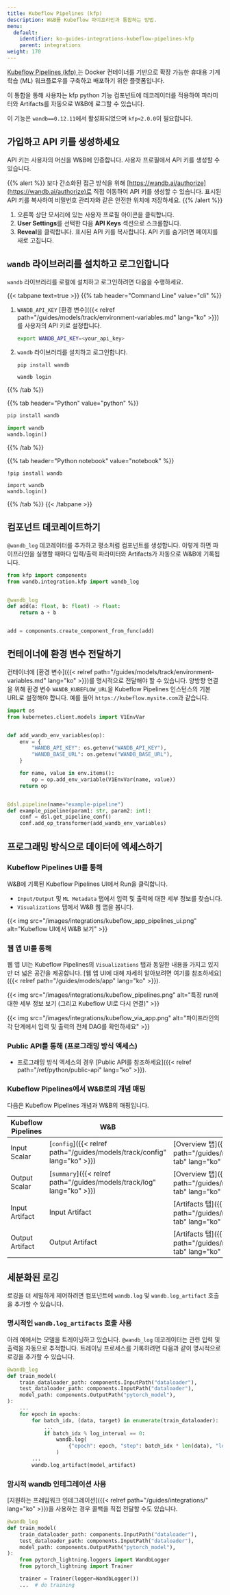 ```yaml
---
title: Kubeflow Pipelines (kfp)
description: W&B를 Kubeflow 파이프라인과 통합하는 방법.
menu:
  default:
    identifier: ko-guides-integrations-kubeflow-pipelines-kfp
    parent: integrations
weight: 170
---
```


[Kubeflow Pipelines (kfp) ](https://www.kubeflow.org/docs/components/pipelines/overview/)는 Docker 컨테이너를 기반으로 확장 가능한 휴대용 기계학습 (ML) 워크플로우를 구축하고 배포하기 위한 플랫폼입니다.

이 통합을 통해 사용자는 kfp python 기능 컴포넌트에 데코레이터를 적용하여 파라미터와 Artifacts를 자동으로 W&B에 로그할 수 있습니다.

이 기능은 `wandb==0.12.11`에서 활성화되었으며 `kfp<2.0.0`이 필요합니다.

## 가입하고 API 키를 생성하세요

API 키는 사용자의 머신을 W&B에 인증합니다. 사용자 프로필에서 API 키를 생성할 수 있습니다.

{{% alert %}}
보다 간소화된 접근 방식을 위해 [https://wandb.ai/authorize](https://wandb.ai/authorize)로 직접 이동하여 API 키를 생성할 수 있습니다. 표시된 API 키를 복사하여 비밀번호 관리자와 같은 안전한 위치에 저장하세요.
{{% /alert %}}

1. 오른쪽 상단 모서리에 있는 사용자 프로필 아이콘을 클릭합니다.
2. **User Settings**를 선택한 다음 **API Keys** 섹션으로 스크롤합니다.
3. **Reveal**을 클릭합니다. 표시된 API 키를 복사합니다. API 키를 숨기려면 페이지를 새로 고칩니다.

## `wandb` 라이브러리를 설치하고 로그인합니다

`wandb` 라이브러리를 로컬에 설치하고 로그인하려면 다음을 수행하세요.

{{< tabpane text=true >}}
{{% tab header="Command Line" value="cli" %}}

1. `WANDB_API_KEY` [환경 변수]({{< relref path="/guides/models/track/environment-variables.md" lang="ko" >}})를 사용자의 API 키로 설정합니다.

    ```bash
    export WANDB_API_KEY=<your_api_key>
    ```

2. `wandb` 라이브러리를 설치하고 로그인합니다.

    ```shell
    pip install wandb

    wandb login
    ```

{{% /tab %}}

{{% tab header="Python" value="python" %}}

```bash
pip install wandb
```
```python
import wandb
wandb.login()
```

{{% /tab %}}

{{% tab header="Python notebook" value="notebook" %}}

```notebook
!pip install wandb

import wandb
wandb.login()
```

{{% /tab %}}
{{< /tabpane >}}

## 컴포넌트 데코레이트하기

`@wandb_log` 데코레이터를 추가하고 평소처럼 컴포넌트를 생성합니다. 이렇게 하면 파이프라인을 실행할 때마다 입력/출력 파라미터와 Artifacts가 자동으로 W&B에 기록됩니다.

```python
from kfp import components
from wandb.integration.kfp import wandb_log


@wandb_log
def add(a: float, b: float) -> float:
    return a + b


add = components.create_component_from_func(add)
```

## 컨테이너에 환경 변수 전달하기

컨테이너에 [환경 변수]({{< relref path="/guides/models/track/environment-variables.md" lang="ko" >}})를 명시적으로 전달해야 할 수 있습니다. 양방향 연결을 위해 환경 변수 `WANDB_KUBEFLOW_URL`을 Kubeflow Pipelines 인스턴스의 기본 URL로 설정해야 합니다. 예를 들어 `https://kubeflow.mysite.com`과 같습니다.

```python
import os
from kubernetes.client.models import V1EnvVar


def add_wandb_env_variables(op):
    env = {
        "WANDB_API_KEY": os.getenv("WANDB_API_KEY"),
        "WANDB_BASE_URL": os.getenv("WANDB_BASE_URL"),
    }

    for name, value in env.items():
        op = op.add_env_variable(V1EnvVar(name, value))
    return op


@dsl.pipeline(name="example-pipeline")
def example_pipeline(param1: str, param2: int):
    conf = dsl.get_pipeline_conf()
    conf.add_op_transformer(add_wandb_env_variables)
```

## 프로그래밍 방식으로 데이터에 엑세스하기

### Kubeflow Pipelines UI를 통해

W&B에 기록된 Kubeflow Pipelines UI에서 Run을 클릭합니다.

* `Input/Output` 및 `ML Metadata` 탭에서 입력 및 출력에 대한 세부 정보를 찾습니다.
* `Visualizations` 탭에서 W&B 웹 앱을 봅니다.

{{< img src="/images/integrations/kubeflow_app_pipelines_ui.png" alt="Kubeflow UI에서 W&B 보기" >}}

### 웹 앱 UI를 통해

웹 앱 UI는 Kubeflow Pipelines의 `Visualizations` 탭과 동일한 내용을 가지고 있지만 더 넓은 공간을 제공합니다. [웹 앱 UI에 대해 자세히 알아보려면 여기를 참조하세요]({{< relref path="/guides/models/app" lang="ko" >}}).

{{< img src="/images/integrations/kubeflow_pipelines.png" alt="특정 run에 대한 세부 정보 보기 (그리고 Kubeflow UI로 다시 연결)" >}}

{{< img src="/images/integrations/kubeflow_via_app.png" alt="파이프라인의 각 단계에서 입력 및 출력의 전체 DAG를 확인하세요" >}}

### Public API를 통해 (프로그래밍 방식 엑세스)

* 프로그래밍 방식 엑세스의 경우 [Public API를 참조하세요]({{< relref path="/ref/python/public-api" lang="ko" >}}).

### Kubeflow Pipelines에서 W&B로의 개념 매핑

다음은 Kubeflow Pipelines 개념과 W&B의 매핑입니다.

| Kubeflow Pipelines | W&B | W&B의 위치 |
| ------------------ | --- | --------------- |
| Input Scalar | [`config`]({{< relref path="/guides/models/track/config" lang="ko" >}}) | [Overview 탭]({{< relref path="/guides/models/track/runs/#overview-tab" lang="ko" >}}) |
| Output Scalar | [`summary`]({{< relref path="/guides/models/track/log" lang="ko" >}}) | [Overview 탭]({{< relref path="/guides/models/track/runs/#overview-tab" lang="ko" >}}) |
| Input Artifact | Input Artifact | [Artifacts 탭]({{< relref path="/guides/models/track/runs/#artifacts-tab" lang="ko" >}}) |
| Output Artifact | Output Artifact | [Artifacts 탭]({{< relref path="/guides/models/track/runs/#artifacts-tab" lang="ko" >}}) |

## 세분화된 로깅

로깅을 더 세밀하게 제어하려면 컴포넌트에 `wandb.log` 및 `wandb.log_artifact` 호출을 추가할 수 있습니다.

### 명시적인 `wandb.log_artifacts` 호출 사용

아래 예에서는 모델을 트레이닝하고 있습니다. `@wandb_log` 데코레이터는 관련 입력 및 출력을 자동으로 추적합니다. 트레이닝 프로세스를 기록하려면 다음과 같이 명시적으로 로깅을 추가할 수 있습니다.

```python
@wandb_log
def train_model(
    train_dataloader_path: components.InputPath("dataloader"),
    test_dataloader_path: components.InputPath("dataloader"),
    model_path: components.OutputPath("pytorch_model"),
):
    ...
    for epoch in epochs:
        for batch_idx, (data, target) in enumerate(train_dataloader):
            ...
            if batch_idx % log_interval == 0:
                wandb.log(
                    {"epoch": epoch, "step": batch_idx * len(data), "loss": loss.item()}
                )
        ...
        wandb.log_artifact(model_artifact)
```

### 암시적 wandb 인테그레이션 사용

[지원하는 프레임워크 인테그레이션]({{< relref path="/guides/integrations/" lang="ko" >}})을 사용하는 경우 콜백을 직접 전달할 수도 있습니다.

```python
@wandb_log
def train_model(
    train_dataloader_path: components.InputPath("dataloader"),
    test_dataloader_path: components.InputPath("dataloader"),
    model_path: components.OutputPath("pytorch_model"),
):
    from pytorch_lightning.loggers import WandbLogger
    from pytorch_lightning import Trainer

    trainer = Trainer(logger=WandbLogger())
    ...  # do training
```
